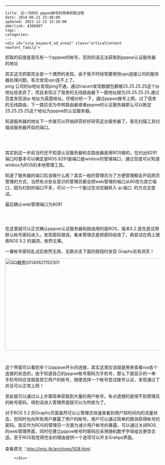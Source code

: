 ---
    title: 记一次ROS pppoe帐号的简单抓取过程
    date: 2014-06-21 15:40:00
    updated: 2021-12-23 15:10:00
    abbrlink: 4306897
    tags:
    categories:
    ---
    <div id="sina_keyword_ad_area2" class="articalContent   newfont_family">
<p>抓取的前提是首先有一个pppoe的帐号，否则的话无法获取到pppoe认证服务器的地址</p>
<p>其实这次抓取完全是一个偶然的发现，由于我平时经常要使用vpn连接公司的服务器处理问题，有次发现vpn连不上了。<br />
ping
公司的ip地址发现ping不通，通过tracert发现数据包都被25.25.25.25这个ip地址给丢弃了，而且发现过了宿舍的无线路由器下一跳地址就为25.25.25.25.通过百度发现该ip
地址为英国地址。仔细分析一下，通过pppoe拨号上网，过了宿舍的无线路由，下一跳应该为中转路由器或者pppoe的认证服务器那么可以断定25.25.25.25这个地址为pppoe的认证服务器。</p>
<p>知道服务器的地址下一步就可以开始研究好好研究这台服务器了。首先扫描工具扫描该服务器开启的端口。<br /><br /></p>
<p>&nbsp;<img src="/images/blog/011255016434177.png" alt="" /></p>
<p>
其实到这一步前当时还不知道认证服务器和总路由器是用ROS做的，在扫出8291端口时基本可以确定是ROS.8291是端口是winbox的管理端口，通过百度可以知道winbox为ROS的本地管理工具。</p>
<p>
知道了服务器的端口后该做什么呢？其实一般的管理员为了方便管理都会开启网页管理的方式，当然有点安全意识的管理员都会把web管理的端口从80改为其它端口，因为扫到的端口不多，可以一个一个能过在浏览器转入
ip:端口 &nbsp;的方式去尝试。</p>
<p>最后确认web管理端口为8081</p>
<p><img src="/images/blog/011255202056505.png" alt="" /></p>
<p>&nbsp;</p>
<p>
在这里就可以正式确认pppoe认证服务器和路由用的是ROS，版本5.2.首先尝试用默认帐号密码进入，发现密码错误。看来管理员是把密码给改了。再尝试在网上搜索ROS
5.2 的漏洞，依然无果。</p>
<p>一番帐号密码乱试后依然无效，无聊点击下面的按钮时发现 Graphs另有洞天！</p>
<p><a href="/images/blog/011255420648461.png" alt="" /><img src="http://simg.sinajs.cn/blog7style/images/common/sg_trans.gif" alt="QQ截图20140621152301" width="590" height="298" title="记一次ROS&nbsp;pppoe帐号的简单盗取过程" /></a></p>
<p>&nbsp;</p>
<p>
这个界面可以看到多个以pppoe开头的连接，其实这里应该就是用来查看ros各个连接的状态的，由于知道自己的pppoe帐号密码为手机号，那么下面显示的一串手机号码应该就是其它用户的帐号，随便选择一个帐号尝试拨号认证，发现通过了并且可以正常上网！</p>
<p>至此就可以通过以上步骤简单获取到大量的用户帐号。有点遗憾的是得不到管理员的帐号密码，得到话进入管理界面就可以为所欲为了。</p>
<p>对于ROS 5.2
的Graphs页面虽然可以让管理员快速查看到用户知时间内的流量状态，但同时也向所有用户暴露了用户的帐号。用户可以通过简单的猜测获得帐号的密码。其实作为ROS的管理员一方面为减少用户帐号的暴露，可以通过关闭ROS的web管理界面，同时在建立pppoe帐号时密码应采用随机数字字母组合更改合适。至于ROS我觉得完全的理由提供一个选项可以开关Grahps界面。<br />

<br />
查看原文：<a href="http://imjc.tk/archives/508.html" rel="nofollow">http://imjc.tk/archives/508.html</a></p>


							
		</div>
    